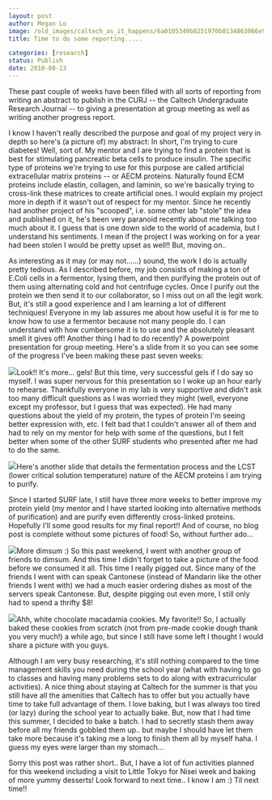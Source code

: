 ```yaml
---
layout: post
author: Megan Lo
image: /old_images/caltech_as_it_happens/6a0105349b8251970b0134863066e9970c.jpg
title: Time to do some reporting.....

categories: [research]
status: Publish
date: 2010-08-13
---
```


These past couple of weeks have been filled with all sorts of reporting from writing an abstract to publish in the CURJ -- the Caltech Undergraduate Research Journal -- to giving a presentation at group meeting as well as writing another progress report.

I know I haven't really described the purpose and goal of my project very in depth so here's (a picture of) my abstract:
In short, I'm trying to cure diabetes! Well, sort of. My mentor and I are trying to find a protein that is best for stimulating pancreatic beta cells to produce insulin. The specific type of proteins we're trying to use for this purpose are called artificial extracellular matrix proteins -- or AECM proteins. Naturally found ECM proteins include elastin, collagen, and laminin, so we're basically trying to cross-link these matrices to create artificial ones. I would explain my project more in depth if it wasn't out of respect for my mentor. Since he recently had another project of his "scooped", i.e. some other lab "stole" the idea and published on it, he's been very paranoid recently about me talking too much about it. I guess that is one down side to the world of academia, but I understand his sentiments. I mean if the project I was working on for a year had been stolen I would be pretty upset as well!! But, moving on..

As interesting as it may (or may not......) sound, the work I do is actually pretty tedious. As I described before, my job consists of making a ton of E.Coli cells in a fermentor, lysing them, and then purifying the protein out of them using alternating cold and hot centrifuge cycles. Once I purify out the protein we then send it to our collaborator, so I miss out on all the legit work. But, it's still a good experience and I am learning a lot of different techniques! Everyone in my lab assures me about how useful it is for me to know how to use a fermentor because not many people do. I can understand with how cumbersome it is to use and the absolutely pleasant smell it gives off!
Another thing I had to do recently? A powerpoint presentation for group meeting. Here's a slide from it so you can see some of the progress I've been making these past seven weeks:


![](/old_images/caltech_as_it_happens/6a0105349b8251970b0133f30cfcbf970b.jpg)Look!! It's more... gels! But this time, very successful gels if I do say so myself. I was super nervous for this presentation so I woke up an hour early to rehearse. Thankfully everyone in my lab is very supportive and didn't ask too many difficult questions as I was worried they might (well, everyone except my professor, but I guess that was expected). He had many questions about the yield of my protein, the types of protein I'm seeing better expression with, etc. I felt bad that I couldn't answer all of them and had to rely on my mentor for help with some of the questions, but I felt better when some of the other SURF students who presented after me had to do the same.


![](/old_images/caltech_as_it_happens/6a0105349b8251970b013486309010970c.jpg)Here's another slide that details the fermentation process and the LCST (lower critical solution temperature) nature of the AECM proteins I am trying to purify.

Since I started SURF late, I still have three more weeks to better improve my protein yield (my mentor and I have started looking into alternative methods of purification) and are purify even differently cross-linked proteins. Hopefully I'll some good results for my final report!!
And of course, no blog post is complete without some pictures of food! So, without further ado...


![](/old_images/caltech_as_it_happens/6a0105349b8251970b0133f30d16b8970b.jpg)More dimsum :) So this past weekend, I went with another group of friends to dimsum. And this time I didn't forget to take a picture of the food before we consumed it all. This time I really pigged out. Since many of the friends I went with can speak Cantonese (instead of Mandarin like the other friends I went with) we had a much easier ordering dishes as most of the servers speak Cantonese. But, despite pigging out even more, I still only had to spend a thrifty $8!


![](/old_images/caltech_as_it_happens/6a0105349b8251970b0134863092f1970c.jpg)Ahh, white chocolate macadamia cookies. My favorite!! So, I actually baked these cookies from scratch (not from pre-made cookie dough thank you very much!) a while ago, but since I still have some left I thought I would share a picture with you guys.

Although I am very busy researching, it's still nothing compared to the time management skills you need during the school year (what with having to go to classes and having many problems sets to do along with extracurricular activities). A nice thing about staying at Caltech for the summer is that you still have all the amenities that Caltech has to offer but you actually have time to take full advantage of them. I love baking, but I was always too tired (or lazy) during the school year to actually bake. But, now that I had time this summer, I decided to bake a batch. I had to secretly stash them away before all my friends gobbled them up.. but maybe I should have let them take more because it's taking me a long to finish them all by myself haha. I guess my eyes were larger than my stomach...

Sorry this post was rather short.. But, I have a lot of fun activities planned for this weekend including a visit to Little Tokyo for Nisei week and baking of more yummy desserts! Look forward to next time.. I know I am :) Til next time!!

